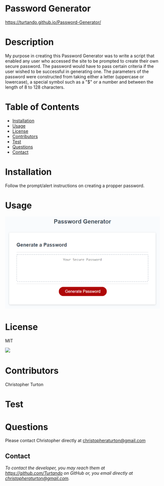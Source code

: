 

# Password Generator
https://turtando.github.io/Password-Generator/

# Description 
My purpose in creating this Password Generator was to write a script that enabled any user who accessed the site to be prompted to create their own secure password. The password would have to pass certain criteria if the user wished to be successful in generating one. The parameters of the password were constructed from taking either a letter (uppercase or lowercase), a special symbol such as a "$" or a number and between the length of 8 to 128 characters.


# Table of Contents 
* [Installation](#installation)
* [Usage](#usage)
* [License](#license)
* [Contributors](#contributors)
* [Test](#test)
* [Questions](#questions)
* [Contact](#contact)

# Installation
 
Follow the prompt/alert instructions on creating a propper password.


# Usage
![](./Assets/03-javascript-homework-demo.png)



# License

MIT

![](https://img.shields.io/badge/build-readme-green)


# Contributors

Christopher Turton


# Test




# Questions

Please contact Christopher directly at christopheraturton@gmail.com


## Contact
*To contact the developer, you may reach them at https://github.com/Turtando on GitHub or, you email directly at christopheraturton@gmail.com.*

